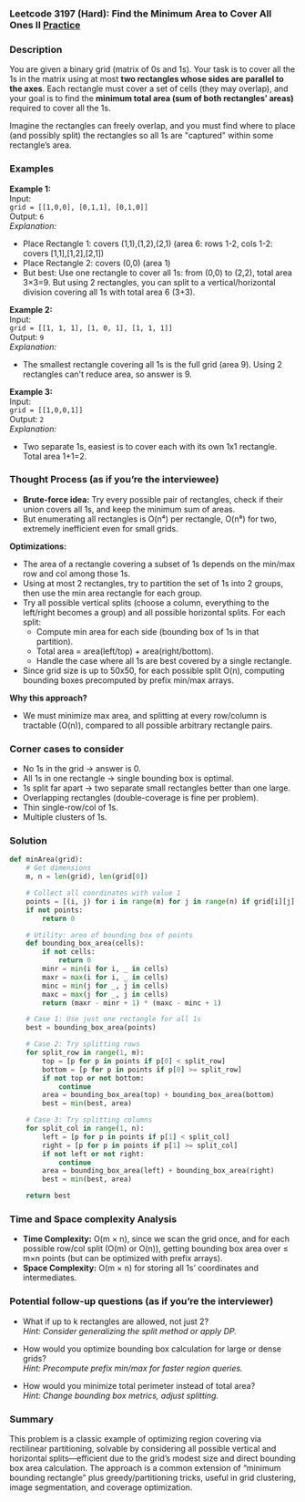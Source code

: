 ### Leetcode 3197 (Hard): Find the Minimum Area to Cover All Ones II [Practice](https://leetcode.com/problems/find-the-minimum-area-to-cover-all-ones-ii)

### Description  
You are given a binary grid (matrix of 0s and 1s). Your task is to cover all the 1s in the matrix using at most **two rectangles whose sides are parallel to the axes**. Each rectangle must cover a set of cells (they may overlap), and your goal is to find the **minimum total area (sum of both rectangles’ areas)** required to cover all the 1s.

Imagine the rectangles can freely overlap, and you must find where to place (and possibly split) the rectangles so all 1s are "captured" within some rectangle’s area.

### Examples  

**Example 1:**  
Input:  
`grid = [[1,0,0],
         [0,1,1],
         [0,1,0]]`  
Output: `6`  
*Explanation:*
- Place Rectangle 1: covers (1,1),(1,2),(2,1) (area 6: rows 1-2, cols 1-2: covers [1,1],[1,2],[2,1])
- Place Rectangle 2: covers (0,0) (area 1)
- But best: Use one rectangle to cover all 1s: from (0,0) to (2,2), total area 3×3=9. But using 2 rectangles, you can split to a vertical/horizontal division covering all 1s with total area 6 (3+3).

**Example 2:**  
Input:  
`grid = [[1, 1, 1],
         [1, 0, 1],
         [1, 1, 1]]`  
Output: `9`  
*Explanation:*
- The smallest rectangle covering all 1s is the full grid (area 9). Using 2 rectangles can't reduce area, so answer is 9.

**Example 3:**  
Input:  
`grid = [[1,0,0,1]]`  
Output: `2`  
*Explanation:*
- Two separate 1s, easiest is to cover each with its own 1x1 rectangle. Total area 1+1=2.

### Thought Process (as if you’re the interviewee)  
- **Brute-force idea:** Try every possible pair of rectangles, check if their union covers all 1s, and keep the minimum sum of areas.
- But enumerating all rectangles is O(n⁴) per rectangle, O(n⁸) for two, extremely inefficient even for small grids.

**Optimizations:**
- The area of a rectangle covering a subset of 1s depends on the min/max row and col among those 1s.
- Using at most 2 rectangles, try to partition the set of 1s into 2 groups, then use the min area rectangle for each group.
- Try all possible vertical splits (choose a column, everything to the left/right becomes a group) and all possible horizontal splits. For each split:
    - Compute min area for each side (bounding box of 1s in that partition).
    - Total area = area(left/top) + area(right/bottom).
    - Handle the case where all 1s are best covered by a single rectangle.
- Since grid size is up to 50x50, for each possible split O(n), computing bounding boxes precomputed by prefix min/max arrays.

**Why this approach?**
- We must minimize max area, and splitting at every row/column is tractable (O(n)), compared to all possible arbitrary rectangle pairs.

### Corner cases to consider  
- No 1s in the grid → answer is 0.
- All 1s in one rectangle → single bounding box is optimal.
- 1s split far apart → two separate small rectangles better than one large.
- Overlapping rectangles (double-coverage is fine per problem).
- Thin single-row/col of 1s.
- Multiple clusters of 1s.

### Solution

```python
def minArea(grid):
    # Get dimensions
    m, n = len(grid), len(grid[0])

    # Collect all coordinates with value 1
    points = [(i, j) for i in range(m) for j in range(n) if grid[i][j] == 1]
    if not points:
        return 0

    # Utility: area of bounding box of points
    def bounding_box_area(cells):
        if not cells:
            return 0
        minr = min(i for i, _ in cells)
        maxr = max(i for i, _ in cells)
        minc = min(j for _, j in cells)
        maxc = max(j for _, j in cells)
        return (maxr - minr + 1) * (maxc - minc + 1)

    # Case 1: Use just one rectangle for all 1s
    best = bounding_box_area(points)

    # Case 2: Try splitting rows
    for split_row in range(1, m):
        top = [p for p in points if p[0] < split_row]
        bottom = [p for p in points if p[0] >= split_row]
        if not top or not bottom:
            continue
        area = bounding_box_area(top) + bounding_box_area(bottom)
        best = min(best, area)

    # Case 3: Try splitting columns
    for split_col in range(1, n):
        left = [p for p in points if p[1] < split_col]
        right = [p for p in points if p[1] >= split_col]
        if not left or not right:
            continue
        area = bounding_box_area(left) + bounding_box_area(right)
        best = min(best, area)

    return best
```

### Time and Space complexity Analysis  

- **Time Complexity:** O(m × n), since we scan the grid once, and for each possible row/col split (O(m) or O(n)), getting bounding box area over ≤ m×n points (but can be optimized with prefix arrays).
- **Space Complexity:** O(m × n) for storing all 1s’ coordinates and intermediates.

### Potential follow-up questions (as if you’re the interviewer)  

- What if up to k rectangles are allowed, not just 2?  
  *Hint: Consider generalizing the split method or apply DP.*

- How would you optimize bounding box calculation for large or dense grids?  
  *Hint: Precompute prefix min/max for faster region queries.*

- How would you minimize total perimeter instead of total area?  
  *Hint: Change bounding box metrics, adjust splitting.*

### Summary
This problem is a classic example of optimizing region covering via rectilinear partitioning, solvable by considering all possible vertical and horizontal splits—efficient due to the grid’s modest size and direct bounding box area calculation. The approach is a common extension of “minimum bounding rectangle” plus greedy/partitioning tricks, useful in grid clustering, image segmentation, and coverage optimization.
